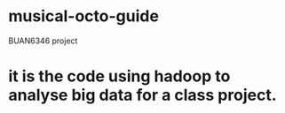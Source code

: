# musical-octo-guide
BUAN6346 project
# it is the code using hadoop to analyse big data for a class project.
